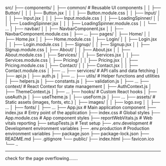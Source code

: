 src/
├── components/
│   ├── common/             # Reusable UI components
│   │   ├── Button/
│   │   │   ├── Button.jsx
│   │   │   ├── Button.module.css
│   │   ├── Input/
│   │   │   ├── Input.jsx
│   │   │   ├── Input.module.css
│   │   ├── LoadingSpinner/
│   │   │   ├── LoadingSpinner.jsx
│   │   │   ├── LoadingSpinner.module.css
│   │   └── ...
│   ├── navbar/
│   │   ├── NavbarComponent.jsx
│   │   ├── NavbarComponent.module.css
│   ├── ...
├── pages/
│   ├── Home/
│   │   ├── Home.jsx
│   │   ├── Home.module.css
│   ├── Login/
│   │   ├── Login.jsx
│   │   ├── Login.module.css
│   ├── Signup/
│   │   ├── Signup.jsx
│   │   ├── Signup.module.css
│   ├── About/
│   │   ├── About.jsx
│   │   ├── About.module.css
│   ├── Services/
│   │   ├── Services.jsx
│   │   ├── Services.module.css
│   ├── Pricing/
│   │   ├── Pricing.jsx
│   │   ├── Pricing.module.css
│   ├── Contact/
│   │   ├── Contact.jsx
│   │   ├── Contact.module.css
│   ├── ...
├── services/              # API calls and data fetching
│   ├── api.js
│   ├── auth.js
│   ├── ...
├── utils/                 # Helper functions and utilities
│   ├── helpers.js
│   ├── constants.js
│   ├── validation.js
│   ├── ...
├── context/               # React Context for state management
│   ├── AuthContext.js
│   ├── ThemeContext.js
│   ├── ...
├── hooks/                 # Custom React hooks
│   ├── useAuth.js
│   ├── useTheme.js
│   ├── useForm.js
│   ├── ...
├── assets/                # Static assets (images, fonts, etc.)
│   ├── images/
│   │   ├── logo.svg
│   │   ├── ...
│   ├── fonts/
│   ├── ...
├── App.jsx                # Main application component
├── index.jsx              # Entry point of the application
├── index.css              # Global styles
├── App.module.css        # App component styles
├── reportWebVitals.js     # Web vitals reporting
├── setupTests.js          # Test setup
├── .env.development      # Development environment variables
├── .env.production       # Production environment variables
├── package.json
├── package-lock.json
├── README.md
├── .gitignore
└── public/
    ├── index.html
    ├── favicon.ico
    └── ..




-------------------------------

check for the page overflowing.......